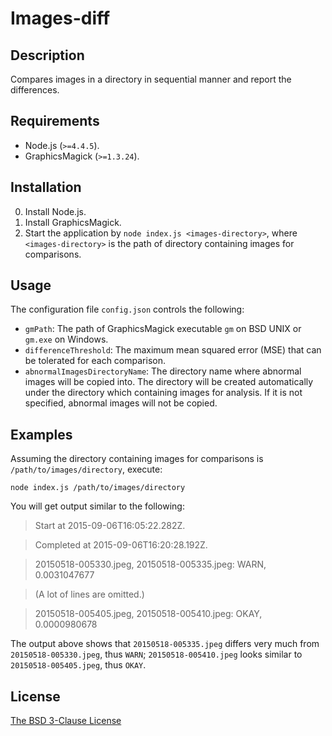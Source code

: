 # Images-diff #

## Description ##

Compares images in a directory in sequential manner and report the differences.

## Requirements ##

* Node.js (`>=4.4.5`).
* GraphicsMagick (`>=1.3.24`).

## Installation ##

0. Install Node.js.
1. Install GraphicsMagick.
2. Start the application by `node index.js <images-directory>`, where `<images-directory>` is the path of directory containing images for comparisons.

## Usage ##

The configuration file `config.json` controls the following:

* `gmPath`: The path of GraphicsMagick executable `gm` on BSD UNIX or `gm.exe` on Windows.
* `differenceThreshold`: The maximum mean squared error (MSE) that can be tolerated for each comparison.
* `abnormalImagesDirectoryName`: The directory name where abnormal images will be copied into. The directory will be created automatically under the directory which containing images for analysis. If it is not specified, abnormal images will not be copied.

## Examples ##

Assuming the directory containing images for comparisons is `/path/to/images/directory`, execute:

`node index.js /path/to/images/directory`

You will get output similar to the following:

> Start at 2015-09-06T16:05:22.282Z.

> Completed at 2015-09-06T16:20:28.192Z.

> 20150518-005330.jpeg, 20150518-005335.jpeg: WARN, 0.0031047677

> (A lot of lines are omitted.)

> 20150518-005405.jpeg, 20150518-005410.jpeg: OKAY, 0.0000980678

The output above shows that `20150518-005335.jpeg` differs very much from `20150518-005330.jpeg`, thus `WARN`; `20150518-005410.jpeg` looks similar to `20150518-005405.jpeg`, thus `OKAY`.

## License ##

[The BSD 3-Clause License](http://opensource.org/licenses/BSD-3-Clause)
